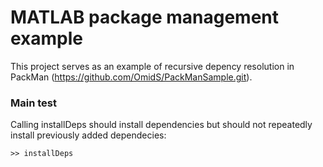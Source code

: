 # MATLAB package management example

This project serves as an example of recursive depency resolution in PackMan (https://github.com/OmidS/PackManSample.git).

### Main test

Calling installDeps should install dependencies but should not repeatedly install previously added dependecies:

```
>> installDeps
```
